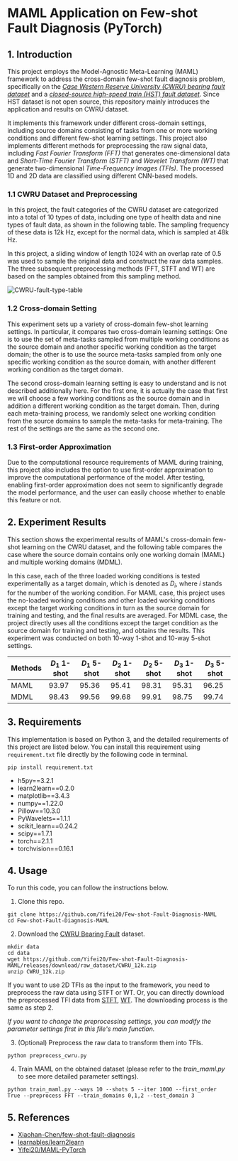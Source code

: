 # MAML Application on Few-shot Fault Diagnosis (PyTorch)

## 1. Introduction

This project employs the Model-Agnostic Meta-Learning (MAML) framework to address the cross-domain few-shot fault diagnosis problem, specifically on the *[Case Western Reserve University (CWRU) bearing fault dataset](https://engineering.case.edu/bearingdatacenter)* and a *[closed-source high-speed train (HST) fault dataset](http://www.aas.net.cn/article/zdhxb/2019/12/2218)*. Since HST dataset is not open source, this repository mainly introduces the application and results on CWRU dataset.

It implements this framework under different cross-domain settings, including  source domains consisting of tasks from one or more working conditions and different few-shot learning settings. This project also implements different methods for preprocessing the raw signal data, including *Fast Fourier Transform (FFT)* that generates one-dimensional data and *Short-Time Fourier Transform (STFT)* and *Wavelet Transform (WT)* that generate two-dimensional *Time-Frequency Images (TFIs)*. The processed 1D and 2D data are classified using different CNN-based models.

### 1.1 CWRU Dataset and Preprocessing

In this project, the fault categories of the CWRU dataset are categorized into a total of 10 types of data, including one type of health data and nine types of fault data, as shown in the following table. The sampling frequency of these data is 12k Hz, except for the normal data, which is sampled at 48k Hz.

In this project, a sliding window of length 1024 with an overlap rate of 0.5 was used to sample the original data and construct the raw data samples. The three subsequent preprocessing methods (FFT, STFT and WT) are based on the samples obtained from this sampling method.

![CWRU-fault-type-table](https://cdn.jsdelivr.net/gh/Yifei20/blog-resource-bed/img/202405311753463.png)

### 1.2 Cross-domain Setting

This experiment sets up a variety of cross-domain few-shot learning settings. In particular, it compares two cross-domain learning settings: One is to use the set of meta-tasks sampled from multiple working conditions as the source domain and another specific working condition as the target domain; the other is to use the source meta-tasks sampled from only one specific working condition as the source domain, with another different working condition as the target domain.

The second cross-domain learning setting is easy to understand and is not described additionally here. For the first one, it is actually the case that first we will choose a few working conditions as the source domain and in addition a different working condition as the target domain. Then, during each meta-training process, we randomly select one working condition from the source domains to sample the meta-tasks for meta-training. The rest of the settings are the same as the second one.

### 1.3 First-order Approximation

Due to the computational resource requirements of MAML during training, this project also includes the option to use first-order approximation to improve the computational performance of the model. After testing, enabling first-order approximation does not seem to significantly degrade the model performance, and the user can easily choose whether to enable this feature or not.

## 2. Experiment Results

This section shows the experimental results of MAML's cross-domain few-shot learning on the CWRU dataset, and the following table compares the case where the source domain contains only one working  domain (MAML) and multiple working domains (MDML).

In this case, each of the three loaded working conditions is tested experimentally as a target domain, which is denoted as $D_i$, where $i$ stands for the number of the working condition.
For MAML case, this project uses the no-loaded working conditions and other loaded working conditions except the target working conditions in turn as the source domain for training and testing, and the final results are averaged.
For MDML case, the project directly uses all the conditions except the target condition as the source domain for training and testing, and obtains the results. This experiment was conducted on both 10-way 1-shot and 10-way 5-shot settings.

| Methods | $D_1$ 1-shot | $D_1$ 5-shot | $D_2$ 1-shot | $D_2$ 5-shot | $D_3$ 1-shot | $D_3$ 5-shot |
| ------- | ------------ | ------------ | ------------ | ------------ | ------------ | ------------ |
| MAML    | 93.97        | 95.36        | 95.41        | 98.31        | 95.31        | 96.25        |
| MDML    | 98.43        | 99.56        | 99.68        | 99.91        | 98.75        | 99.74        |

## 3. Requirements

This implementation is based on Python 3, and the detailed requirements of this project are listed below. You can install this requirement using `requirement.txt` file directly by the following code in terminal.

```shell
pip install requirement.txt
```

- h5py==3.2.1
- learn2learn==0.2.0
- matplotlib==3.4.3
- numpy==1.22.0
- Pillow==10.3.0
- PyWavelets==1.1.1
- scikit_learn==0.24.2
- scipy==1.7.1
- torch==2.1.1
- torchvision==0.16.1

## 4. Usage

To run this code, you can follow the instructions below.

1. Clone this repo.

```shell
git clone https://github.com/Yifei20/Few-shot-Fault-Diagnosis-MAML
cd Few-shot-Fault-Diagnosis-MAML
```

2. Download the [CWRU Bearing Fault](https://github.com/Yifei20/Few-shot-Fault-Diagnosis-MAML/releases/tag/raw_dataset) dataset.

```shell
mkdir data
cd data
wget https://github.com/Yifei20/Few-shot-Fault-Diagnosis-MAML/releases/download/raw_dataset/CWRU_12k.zip
unzip CWRU_12k.zip
```

If you want to use 2D TFIs as the input to the framework, you need to preprocess the raw data using STFT or WT. Or, you can directly download the preprocessed TFI data from [STFT](https://github.com/Yifei20/Few-shot-Fault-Diagnosis-MAML/releases/tag/stft_dataset), [WT](https://github.com/Yifei20/Few-shot-Fault-Diagnosis-MAML/releases/tag/wt_dataset). The downloading process is the same as step 2.

*If you want to change the preprocessing settings, you can modify the parameter settings first in this file's main function.*

3. (Optional) Preprocess the raw data to transform them into TFIs.

```shell
python preprocess_cwru.py
```

4. Train MAML on the obtained dataset (please refer to the *train_maml.py* to see more detailed parameter settings).

```shell
python train_maml.py --ways 10 --shots 5 --iter 1000 --first_order True --preprocess FFT --train_domains 0,1,2 --test_domain 3
```

## 5. References

- [Xiaohan-Chen/few-shot-fault-diagnosis](https://github.com/Xiaohan-Chen/few-shot-fault-diagnosis)
- [learnables/learn2learn](https://github.com/learnables/learn2learn)
- [Yifei20/MAML-PyTorch](https://github.com/Yifei20/MAML-PyTorch)
